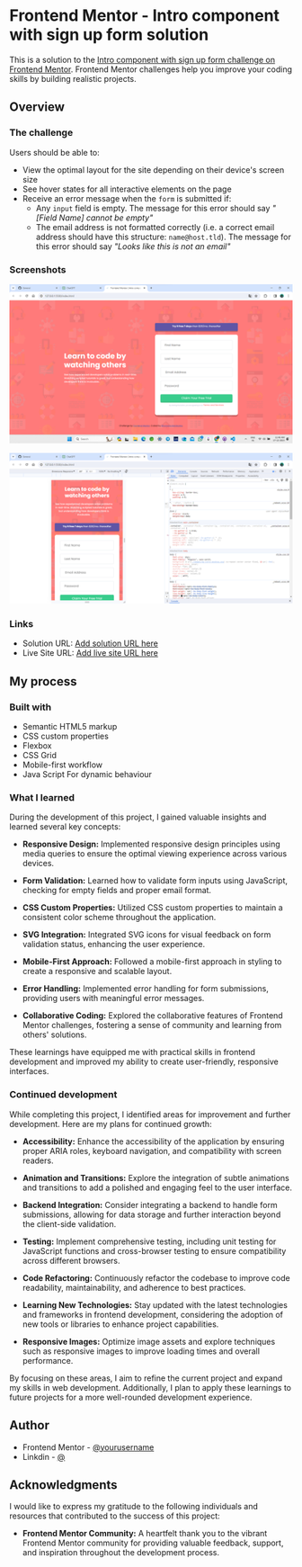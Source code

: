 # Frontend Mentor - Intro component with sign up form solution

This is a solution to the [Intro component with sign up form challenge on Frontend Mentor](https://www.frontendmentor.io/challenges/intro-component-with-signup-form-5cf91bd49edda32581d28fd1). Frontend Mentor challenges help you improve your coding skills by building realistic projects.

## Overview

### The challenge

Users should be able to:

- View the optimal layout for the site depending on their device's screen size
- See hover states for all interactive elements on the page
- Receive an error message when the `form` is submitted if:
  - Any `input` field is empty. The message for this error should say *"[Field Name] cannot be empty"*
  - The email address is not formatted correctly (i.e. a correct email address should have this structure: `name@host.tld`). The message for this error should say *"Looks like this is not an email"*

### Screenshots

![desktop-view](./ScreenShots/Screenshot%202023-12-17%20114643.png)

![mobile-view](./ScreenShots/Screenshot%202023-12-17%20114847.png)

### Links

- Solution URL: [Add solution URL here](https://your-solution-url.com)
- Live Site URL: [Add live site URL here](https://your-live-site-url.com)

## My process

### Built with

- Semantic HTML5 markup
- CSS custom properties
- Flexbox
- CSS Grid
- Mobile-first workflow
- Java Script For dynamic behaviour

### What I learned

During the development of this project, I gained valuable insights and learned several key concepts:

- **Responsive Design:** Implemented responsive design principles using media queries to ensure the optimal viewing experience across various devices.

- **Form Validation:** Learned how to validate form inputs using JavaScript, checking for empty fields and proper email format.

- **CSS Custom Properties:** Utilized CSS custom properties to maintain a consistent color scheme throughout the application.

- **SVG Integration:** Integrated SVG icons for visual feedback on form validation status, enhancing the user experience.

- **Mobile-First Approach:** Followed a mobile-first approach in styling to create a responsive and scalable layout.

- **Error Handling:** Implemented error handling for form submissions, providing users with meaningful error messages.

- **Collaborative Coding:** Explored the collaborative features of Frontend Mentor challenges, fostering a sense of community and learning from others' solutions.

These learnings have equipped me with practical skills in frontend development and improved my ability to create user-friendly, responsive interfaces.


### Continued development

While completing this project, I identified areas for improvement and further development. Here are my plans for continued growth:

- **Accessibility:** Enhance the accessibility of the application by ensuring proper ARIA roles, keyboard navigation, and compatibility with screen readers.

- **Animation and Transitions:** Explore the integration of subtle animations and transitions to add a polished and engaging feel to the user interface.

- **Backend Integration:** Consider integrating a backend to handle form submissions, allowing for data storage and further interaction beyond the client-side validation.

- **Testing:** Implement comprehensive testing, including unit testing for JavaScript functions and cross-browser testing to ensure compatibility across different browsers.

- **Code Refactoring:** Continuously refactor the codebase to improve code readability, maintainability, and adherence to best practices.

- **Learning New Technologies:** Stay updated with the latest technologies and frameworks in frontend development, considering the adoption of new tools or libraries to enhance project capabilities.

- **Responsive Images:** Optimize image assets and explore techniques such as responsive images to improve loading times and overall performance.

By focusing on these areas, I aim to refine the current project and expand my skills in web development. Additionally, I plan to apply these learnings to future projects for a more well-rounded development experience.

## Author

- Frontend Mentor - [@yourusername](https://www.frontendmentor.io/profile/yourusername)
- Linkdin - [@](https://www.twitter.com/yourusername)

## Acknowledgments

I would like to express my gratitude to the following individuals and resources that contributed to the success of this project:

- **Frontend Mentor Community:** A heartfelt thank you to the vibrant Frontend Mentor community for providing valuable feedback, support, and inspiration throughout the development process.

